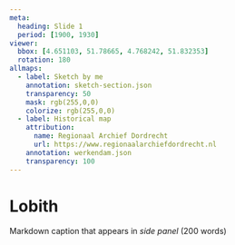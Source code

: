 ```yaml
---
meta:
  heading: Slide 1
  period: [1900, 1930]
viewer:
  bbox: [4.651103, 51.78665, 4.768242, 51.832353]
  rotation: 180
allmaps:
  - label: Sketch by me
    annotation: sketch-section.json
    transparency: 50
    mask: rgb(255,0,0)
    colorize: rgb(255,0,0)
  - label: Historical map
    attribution:
      name: Regionaal Archief Dordrecht
      url: https://www.regionaalarchiefdordrecht.nl
    annotation: werkendam.json
    transparency: 100
---
```


# Lobith

Markdown caption that appears in _side panel_ (200 words)
